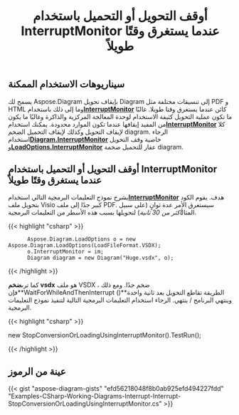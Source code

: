 ﻿---
title: أوقف التحويل أو التحميل باستخدام InterruptMonitor عندما يستغرق وقتًا طويلاً
type: docs
weight: 30
url: /ar/net/stop-conversion-or-loading-using-interruptmonitor-when-it-is-taking-too-long/
description: يوضح هذا القسم كيفية إيقاف التحويل أو التحميل باستخدام Aspose.Diagram.
---
## **سيناريوهات الاستخدام الممكنة**

يسمح لك Aspose.Diagram بإيقاف تحويل Diagram إلى تنسيقات مختلفة مثل PDF و HTML وما إلى ذلك باستخدام[**InterruptMonitor**](https://reference.aspose.com/diagram/net/aspose.diagram/interruptmonitor) كائن عندما يستغرق وقتا طويلا. غالبًا ما تكون عملية التحويل كثيفة الاستخدام لوحدة المعالجة المركزية والذاكرة وغالبًا ما يكون من المفيد إيقافها عندما تكون الموارد محدودة. يمكنك استخدام[**InterruptMonitor**](https://reference.aspose.com/diagram/net/aspose.diagram/interruptmonitor) كلا لإيقاف التحويل وكذلك لإيقاف التحميل الضخم diagram. الرجاء استخدام[**Diagram.InterruptMonitor**](https://reference.aspose.com/diagram/net/aspose.diagram/diagram/properties/interruptmonitor) خاصية وقف التحويل و[**LoadOptions.InterruptMonitor**](https://reference.aspose.com/diagram/net/aspose.diagram/loadoptions/properties/interruptmonitor) عقار للتحميل ضخمة diagram.

## **أوقف التحويل أو التحميل باستخدام InterruptMonitor عندما يستغرق وقتًا طويلاً**

يشرح نموذج التعليمات البرمجية التالي استخدام[**InterruptMonitor**](https://reference.aspose.com/diagram/net/aspose.diagram/interruptmonitor) هدف. يقوم الكود بتحويل ملف Visio كبير جدًا إلى ملف PDF. سيستغرق الأمر عدة ثوانٍ (على سبيل المثال*أكثر من 30 ثانية*) لتحويلها بسبب هذه الأسطر من التعليمات البرمجية.

{{< highlight "csharp" >}}

	      Aspose.Diagram.LoadOptions o = new Aspose.Diagram.LoadOptions(LoadFileFormat.VSDX);
	      o.InterruptMonitor = im;
	      Diagram diagram = new Diagram("Huge.vsdx", o);

{{< /highlight >}}

 كما ترى**ضخم vsdx** هو ملف VSDX ضخم جدًا. ومع ذلك ، فإن**WaitForWhileAndThenInterrupt ()**الطريقة تقاطع التحويل بعد ثانية واحدة وينتهي البرنامج / ينتهي. الرجاء استخدام التعليمات البرمجية التالية لتنفيذ نموذج التعليمات البرمجية.

{{< highlight "csharp" >}}

 new StopConversionOrLoadingUsingInterruptMonitor().TestRun();

{{< /highlight >}}

## **عينة من الرموز**
{{< gist "aspose-diagram-gists" "efd56218048f8b0ab925efd494227fdd" "Examples-CSharp-Working-Diagrams-Interrupt-Interrupt-StopConversionOrLoadingUsingInterruptMonitor.cs" >}}
